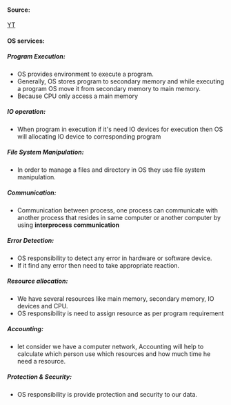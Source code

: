 #### Source:
[YT](https://www.youtube.com/watch?v=q7SqTVrdmUM&list=PLXj4XH7LcRfDrdQuJTHIPmKMpa7eYVaPm&index=2)

#### OS services:

##### Program Execution:

* OS provides environment to execute a program.
* Generally, OS stores program to secondary memory and while executing a program OS move it from secondary memory to main memory.
* Because CPU only access a main memory

##### IO operation:

* When program in execution if it's need IO devices for execution then OS will allocating IO device to corresponding program

##### File System Manipulation:

* In order to manage a files and directory in OS they use file system manipulation.

##### Communication:

* Communication between process, one process can communicate with another process that resides in same computer or another computer by using **interprocess communication**

##### Error Detection:

* OS responsibility to detect any error in hardware or software device.
* If it find any error then need to take appropriate reaction.

##### Resource allocation:

* We have several resources like main memory, secondary memory, IO devices and CPU.
* OS responsibility is need to assign resource as per program requirement

##### Accounting:

* let consider we have a computer network, Accounting will help to calculate which person use which resources and how much time he need a resource.

##### Protection & Security:

* OS responsibility is provide protection and security to our data.